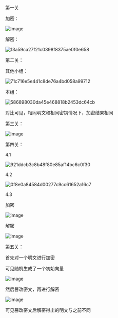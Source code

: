 第一关

加密：

![image](https://github.com/Sadinin/aes/assets/148035750/9cff575f-d5d9-4894-a633-6f8ccf600d38)

解密：

![13a59ca27f21c0398f8375ae0f0e658](https://github.com/Sadinin/aes/assets/148035750/837b3a3e-162e-43f2-a446-352a3ccfc2b0)

第二关：

其他小组：

![71c716e5e441c8de76a4bd058a99712](https://github.com/Sadinin/aes/assets/148035750/1910bf24-1081-413f-8312-f918eca666c4)

本组：

![586898030da45e468818b2453dc64cb](https://github.com/Sadinin/aes/assets/148035750/515c3f98-0caf-4704-881f-a6bb565d34ff)


对比可见，相同明文和相同密钥情况下，加密结果相同

第三关：


![image](https://github.com/Sadinin/aes/assets/148035750/3f3aec1c-7f10-469e-8898-bb72e0e6f82c)




第四关：

4.1

![921ddcb3c8b48f80e85af14bc6c0f30](https://github.com/Sadinin/aes/assets/148035750/f0f0dd9d-8952-408b-8c6d-3944edd9473e)


4.2

![0f8e0a84584d00277c9cc61652a16c7](https://github.com/Sadinin/aes/assets/148035750/3f39db66-f8b4-45d8-a92b-181e312b9d55)


4.3

加密

![image](https://github.com/Sadinin/aes/assets/148035750/b47c7e8d-9b86-4c61-abf1-fe89093c2825)


解密

![image](https://github.com/Sadinin/aes/assets/148035750/9c93af2f-8b89-42df-bf48-e880933855bc)


第五关：

首先对一个明文进行加密

可见随机生成了一个初始向量

![image](https://github.com/Sadinin/aes/assets/148035750/b411088b-2a1c-4a2c-8016-27355b14dc66)

然后篡改密文，再进行解密

![image](https://github.com/Sadinin/aes/assets/148035750/a318f61e-d4d3-47d2-b37b-22824a7af288)

可见篡改密文后解密得出的明文与之前不同



